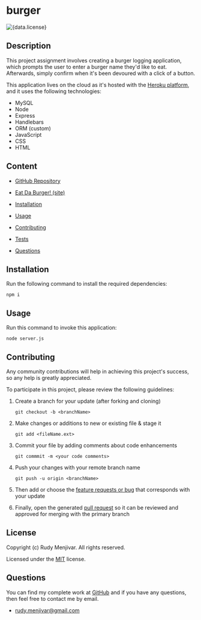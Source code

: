 # burger
![{data.license}](https://shields.io/badge/license-MIT-green)

## Description
    
This project assignment involves creating a burger logging application, which prompts the user to enter a burger name they'd like to eat. Afterwards, simply confirm when it's been devoured with a click of a button.

This application lives on the cloud as it's hosted with the <a href="https://enigmatic-sands-84327.herokuapp.com/" target="_blank">Heroku platform</a>, and it uses the following technologies:
* MySQL
* Node
* Express
* Handlebars
* ORM (custom)
* JavaScript
* CSS
* HTML

## Content

* [GitHub Repository](https://github.com/Rudy-Menjivar/burger/)

* <a href="https://enigmatic-sands-84327.herokuapp.com/" target="_blank" rel="noopener noreferrer">Eat Da Burger! (site)</a>

* [Installation](#installation)

* [Usage](#usage)

* [Contributing](#contributing)

* [Tests](#tests)

* [Questions](#questions)


## Installation

Run the following command to install the required dependencies:
```
npm i
```
  

## Usage

Run this command to invoke this application:
```
node server.js
```
  

## Contributing
    
Any community contributions will help in achieving this project's success, so any help is greatly appreciated.
    
To participate in this project, please review the following guidelines:
    
1. Create a branch for your update (after forking and cloning)
    
   `git checkout -b <branchName>`
    
2. Make changes or additions to new or existing file & stage it
    
   `git add <fileName.ext>`
    
3. Commit your file by adding comments about code enhancements
    
   `git commmit -m <your code comments>`
    
4. Push your changes with your remote branch name
    
   `git push -u origin <branchName>`

5. Then add or choose the <a href="https://github.com/Rudy-Menjivar/burger/issues" target="_blank">feature requests or bug</a> that corresponds with your update 

6. Finally, open the generated <a href="https://github.com/Rudy-Menjivar/burger/pulls" target="_blank">pull request</a> so it can be reviewed and approved for merging with the primary branch
  

## License

Copyright (c) Rudy Menjivar. All rights reserved.
    
Licensed under the [MIT](./LICENSE.txt) license.
  

## Questions

You can find my complete work at <a href="https://github.com/Rudy-Menjivar" target="_blank">GitHub</a> and if you have any questions, then feel free to contact me by email.

* rudy.menjivar@gmail.com